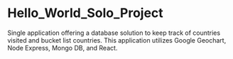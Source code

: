 # Hello_World_Solo_Project

Single application offering a database solution to keep track of countries visited and bucket list countries. This application utilizes Google Geochart, Node Express, Mongo DB, and React.  
